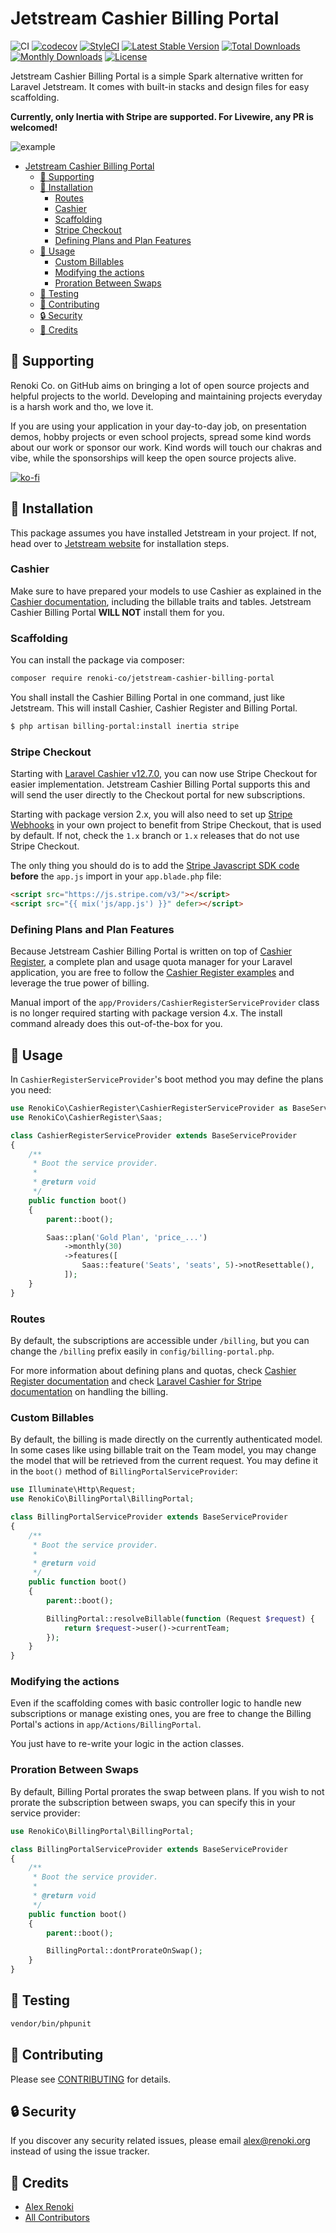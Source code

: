 Jetstream Cashier Billing Portal
================================

![CI](https://github.com/renoki-co/jetstream-cashier-billing-portal/workflows/CI/badge.svg?branch=master)
[![codecov](https://codecov.io/gh/renoki-co/jetstream-cashier-billing-portal/branch/master/graph/badge.svg)](https://codecov.io/gh/renoki-co/jetstream-cashier-billing-portal/branch/master)
[![StyleCI](https://github.styleci.io/repos/320252661/shield?branch=master)](https://github.styleci.io/repos/320252661)
[![Latest Stable Version](https://poser.pugx.org/renoki-co/jetstream-cashier-billing-portal/v/stable)](https://packagist.org/packages/renoki-co/jetstream-cashier-billing-portal)
[![Total Downloads](https://poser.pugx.org/renoki-co/jetstream-cashier-billing-portal/downloads)](https://packagist.org/packages/renoki-co/jetstream-cashier-billing-portal)
[![Monthly Downloads](https://poser.pugx.org/renoki-co/jetstream-cashier-billing-portal/d/monthly)](https://packagist.org/packages/renoki-co/jetstream-cashier-billing-portal)
[![License](https://poser.pugx.org/renoki-co/jetstream-cashier-billing-portal/license)](https://packagist.org/packages/renoki-co/jetstream-cashier-billing-portal)

Jetstream Cashier Billing Portal is a simple Spark alternative written for Laravel Jetstream. It comes with built-in stacks and design files for easy scaffolding.

**Currently, only Inertia with Stripe are supported. For Livewire, any PR is welcomed!**

![example](example.png)

- [Jetstream Cashier Billing Portal](#jetstream-cashier-billing-portal)
  - [🤝 Supporting](#-supporting)
  - [🚀 Installation](#-installation)
    - [Routes](#routes)
    - [Cashier](#cashier)
    - [Scaffolding](#scaffolding)
    - [Stripe Checkout](#stripe-checkout)
    - [Defining Plans and Plan Features](#defining-plans-and-plan-features)
  - [🙌 Usage](#-usage)
    - [Custom Billables](#custom-billables)
    - [Modifying the actions](#modifying-the-actions)
    - [Proration Between Swaps](#proration-between-swaps)
  - [🐛 Testing](#-testing)
  - [🤝 Contributing](#-contributing)
  - [🔒  Security](#--security)
  - [🎉 Credits](#-credits)

## 🤝 Supporting

Renoki Co. on GitHub aims on bringing a lot of open source projects and helpful projects to the world. Developing and maintaining projects everyday is a harsh work and tho, we love it.

If you are using your application in your day-to-day job, on presentation demos, hobby projects or even school projects, spread some kind words about our work or sponsor our work. Kind words will touch our chakras and vibe, while the sponsorships will keep the open source projects alive.

[![ko-fi](https://www.ko-fi.com/img/githubbutton_sm.svg)](https://ko-fi.com/R6R42U8CL)

## 🚀 Installation

This package assumes you have installed Jetstream in your project. If not, head over to [Jetstream website](https://jetstream.laravel.com) for installation steps.

### Cashier

Make sure to have prepared your models to use Cashier as explained in the [Cashier documentation](https://laravel.com/docs/8.x/billing), including the billable traits and tables. Jetstream Cashier Billing Portal **WILL NOT** install them for you.

### Scaffolding

You can install the package via composer:

```bash
composer require renoki-co/jetstream-cashier-billing-portal
```

You shall install the Cashier Billing Portal in one command, just like Jetstream. This will install Cashier, Cashier Register and Billing Portal.

```bash
$ php artisan billing-portal:install inertia stripe
```

### Stripe Checkout

Starting with [Laravel Cashier v12.7.0](https://github.com/laravel/cashier-stripe/releases/tag/v12.7.0), you can now use Stripe Checkout for easier implementation. Jetstream Cashier Billing Portal supports this and will send the user directly to the Checkout portal for new subscriptions.

Starting with package version 2.x, you will also need to set up [Stripe Webhooks](https://laravel.com/docs/master/billing#handling-stripe-webhooks) in your own project to benefit from Stripe Checkout, that is used by default. If not, check the `1.x` branch or `1.x` releases that do not use Stripe Checkout.

The only thing you should do is to add the [Stripe Javascript SDK code](https://stripe.com/docs/js/including) **before** the `app.js` import in your `app.blade.php` file:

```html
<script src="https://js.stripe.com/v3/"></script>
<script src="{{ mix('js/app.js') }}" defer></script>
```

### Defining Plans and Plan Features

Because Jetstream Cashier Billing Portal is written on top of [Cashier Register](https://github.com/renoki-co/cashier-register), a complete plan and usage quota manager for your Laravel application, you are free to follow the [Cashier Register examples](https://github.com/renoki-co/cashier-register) and leverage the true power of billing.

Manual import of the `app/Providers/CashierRegisterServiceProvider` class is no longer required starting with package version 4.x. The install command already does this out-of-the-box for you.

## 🙌 Usage

In `CashierRegisterServiceProvider`'s boot method you may define the plans you need:

```php
use RenokiCo\CashierRegister\CashierRegisterServiceProvider as BaseServiceProvider;
use RenokiCo\CashierRegister\Saas;

class CashierRegisterServiceProvider extends BaseServiceProvider
{
    /**
     * Boot the service provider.
     *
     * @return void
     */
    public function boot()
    {
        parent::boot();

        Saas::plan('Gold Plan', 'price_...')
            ->monthly(30)
            ->features([
                Saas::feature('Seats', 'seats', 5)->notResettable(),
            ]);
    }
}
```

### Routes

By default, the subscriptions are accessible under `/billing`, but you can change the `/billing` prefix easily in `config/billing-portal.php`.

For more information about defining plans and quotas, check [Cashier Register documentation](https://github.com/renoki-co/cashier-register) and check [Laravel Cashier for Stripe documentation](https://laravel.com/docs/8.x/billing) on handling the billing.

### Custom Billables

By default, the billing is made directly on the currently authenticated model. In some cases like using billable trait on the Team model, you may change the model that will be retrieved from the current request. You may define it in the `boot()` method of `BillingPortalServiceProvider`:

```php
use Illuminate\Http\Request;
use RenokiCo\BillingPortal\BillingPortal;

class BillingPortalServiceProvider extends BaseServiceProvider
{
    /**
     * Boot the service provider.
     *
     * @return void
     */
    public function boot()
    {
        parent::boot();

        BillingPortal::resolveBillable(function (Request $request) {
            return $request->user()->currentTeam;
        });
    }
}
```

### Modifying the actions

Even if the scaffolding comes with basic controller logic to handle new subscriptions or manage existing ones, you are free to change the Billing Portal's actions in `app/Actions/BillingPortal`.

You just have to re-write your logic in the action classes.

### Proration Between Swaps

By default, Billing Portal prorates the swap between plans. If you wish to not prorate the subscription between swaps, you can specify this in your service provider:

```php
use RenokiCo\BillingPortal\BillingPortal;

class BillingPortalServiceProvider extends BaseServiceProvider
{
    /**
     * Boot the service provider.
     *
     * @return void
     */
    public function boot()
    {
        parent::boot();

        BillingPortal::dontProrateOnSwap();
    }
}
```

## 🐛 Testing

``` bash
vendor/bin/phpunit
```

## 🤝 Contributing

Please see [CONTRIBUTING](CONTRIBUTING.md) for details.

## 🔒  Security

If you discover any security related issues, please email alex@renoki.org instead of using the issue tracker.

## 🎉 Credits

- [Alex Renoki](https://github.com/rennokki)
- [All Contributors](../../contributors)
